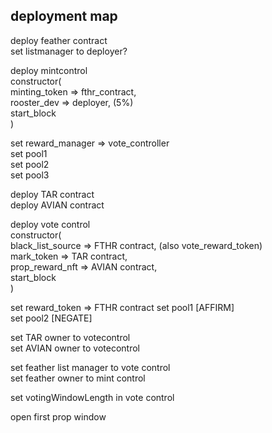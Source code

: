 ## deployment map  

deploy feather contract  
set listmanager to deployer?  

deploy mintcontrol  
constructor(  
  minting_token => fthr_contract,  
  rooster_dev => deployer,  (5%)  
  start_block  
  )  

set reward_manager => vote_controller  
set pool1  
set pool2  
set pool3  

deploy TAR contract  
deploy AVIAN contract  

deploy vote control  
constructor(  
  black_list_source => FTHR contract, (also vote_reward_token)  
  mark_token => TAR contract,  
  prop_reward_nft => AVIAN contract,   
  start_block  
  )  

set reward_token => FTHR contract
set pool1  [AFFIRM]  
set pool2  [NEGATE]  


set TAR owner to votecontrol  
set AVIAN owner to votecontrol  

set feather list manager to vote control  
set feather owner to mint control  

set votingWindowLength in vote control

open first prop window  
